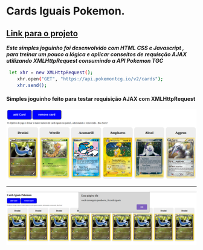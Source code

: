 # Cards Iguais Pokemon.

## [Link para o projeto](https://cards-iguais-pokemon.netlify.app/)

___*Este simples joguinho foi desenvolvido com HTML CSS e Javascript , para treinar um pouco 
a lógica e aplicar conseitos de requisção AJAX utilizando XMLHttpRequest consumindo a API Pokemon TGC*___


```sh
 let xhr = new XMLHttpRequest();
    xhr.open("GET", "https://api.pokemontcg.io/v2/cards");
    xhr.send();
```


#### Simples joguinho feito para testar requisição AJAX com  XMLHttpRequest
![imagem do jogo](/assets/imgs/img-demons.png)
***

![imagem do jogo](/assets/imgs/img-demons2.png)
